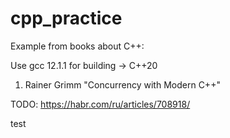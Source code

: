 # cpp_practice
Example from books about C++:

Use gcc 12.1.1 for building -> C++20

1. Rainer Grimm "Concurrency with Modern C++"

TODO:
https://habr.com/ru/articles/708918/

test
